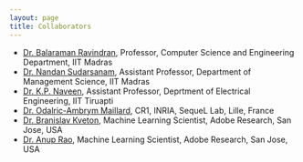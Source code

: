 ```yaml
---
layout: page
title: Collaborators
---
```


* [Dr. Balaraman Ravindran](https://www.cse.iitm.ac.in/~ravi/), Professor, Computer Science and Engineering Department, IIT Madras
* [Dr. Nandan Sudarsanam](https://doms.iitm.ac.in/index.php/nandan-s), Assistant Professor, Department of Management Science, IIT Madras
* [Dr. K.P. Naveen](https://sites.google.com/site/kpnave/home), Assistant Professor, Deprtment of Electrical Engineering, IIT Tiruapti
* [Dr. Odalric-Ambrym Maillard](https://odalricambrymmaillard.wordpress.com/), CR1, INRIA, SequeL Lab, Lille, France
* [Dr. Branislav Kveton](http://www.bkveton.com/), Machine Learning Scientist, Adobe Research, San Jose, USA
* [Dr. Anup Rao](https://sites.google.com/site/anupraob/), Machine Learning Scientist, Adobe Research, San Jose, USA
